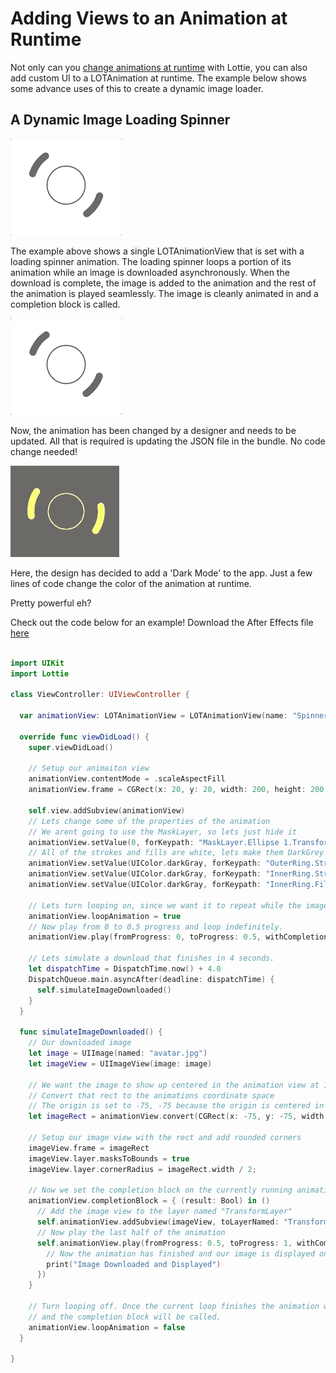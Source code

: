 # Adding Views to an Animation at Runtime

Not only can you [change animations at runtime](/ios/dynamic.md) with Lottie, you can also add custom UI to a LOTAnimation at runtime.
The example below shows some advance uses of this to create a dynamic image loader.

## A Dynamic Image Loading Spinner

![Spinner](/images/spinner.gif)

The example above shows a single LOTAnimationView that is set with a loading spinner animation. The loading spinner loops a portion of its animation while an image is downloaded asynchronously. When the download is complete, the image is added to the animation and the rest of the animation is played seamlessly. The image is cleanly animated in and a completion block is called.

![Spinner_Alt](/images/spinner_Alternative.gif)

Now, the animation has been changed by a designer and needs to be updated. All that is required is updating the JSON file in the bundle. No code change needed!

![Spinner_Dark](/images/spinner_DarkMode.gif)

Here, the design has decided to add a 'Dark Mode' to the app. Just a few lines of code change the color of the animation at runtime.


Pretty powerful eh?

Check out the code below for an example!
Download the After Effects file [here](/AEP/LoadingSpinner.zip)

```swift

import UIKit
import Lottie

class ViewController: UIViewController {
  
  var animationView: LOTAnimationView = LOTAnimationView(name: "SpinnerSpin");
  
  override func viewDidLoad() {
    super.viewDidLoad()
    
    // Setup our animaiton view
    animationView.contentMode = .scaleAspectFill
    animationView.frame = CGRect(x: 20, y: 20, width: 200, height: 200)

    self.view.addSubview(animationView)
    // Lets change some of the properties of the animation
    // We arent going to use the MaskLayer, so lets just hide it
    animationView.setValue(0, forKeypath: "MaskLayer.Ellipse 1.Transform.Opacity", atFrame: 0)
    // All of the strokes and fills are white, lets make them DarkGrey
    animationView.setValue(UIColor.darkGray, forKeypath: "OuterRing.Stroke.Color", atFrame: 0)
    animationView.setValue(UIColor.darkGray, forKeypath: "InnerRing.Stroke.Color", atFrame: 0)
    animationView.setValue(UIColor.darkGray, forKeypath: "InnerRing.Fill.Color", atFrame: 0)
    
    // Lets turn looping on, since we want it to repeat while the image is 'Downloading'
    animationView.loopAnimation = true
    // Now play from 0 to 0.5 progress and loop indefinitely.
    animationView.play(fromProgress: 0, toProgress: 0.5, withCompletion: nil)
    
    // Lets simulate a download that finishes in 4 seconds.
    let dispatchTime = DispatchTime.now() + 4.0
    DispatchQueue.main.asyncAfter(deadline: dispatchTime) {
      self.simulateImageDownloaded()
    }
  }
  
  func simulateImageDownloaded() {
    // Our downloaded image
    let image = UIImage(named: "avatar.jpg")
    let imageView = UIImageView(image: image)

    // We want the image to show up centered in the animation view at 150Px150P
    // Convert that rect to the animations coordinate space
    // The origin is set to -75, -75 because the origin is centered in the animation view
    let imageRect = animationView.convert(CGRect(x: -75, y: -75, width: 150, height: 150), toLayerNamed: nil)
    
    // Setup our image view with the rect and add rounded corners
    imageView.frame = imageRect
    imageView.layer.masksToBounds = true
    imageView.layer.cornerRadius = imageRect.width / 2;
    
    // Now we set the completion block on the currently running animation
    animationView.completionBlock = { (result: Bool) in ()
      // Add the image view to the layer named "TransformLayer"
      self.animationView.addSubview(imageView, toLayerNamed: "TransformLayer", applyTransform: true)
      // Now play the last half of the animation
      self.animationView.play(fromProgress: 0.5, toProgress: 1, withCompletion: { (complete: Bool) in
        // Now the animation has finished and our image is displayed on screen
        print("Image Downloaded and Displayed")
      })
    }
    
    // Turn looping off. Once the current loop finishes the animation will stop 
    // and the completion block will be called.
    animationView.loopAnimation = false
  }
  
}

```